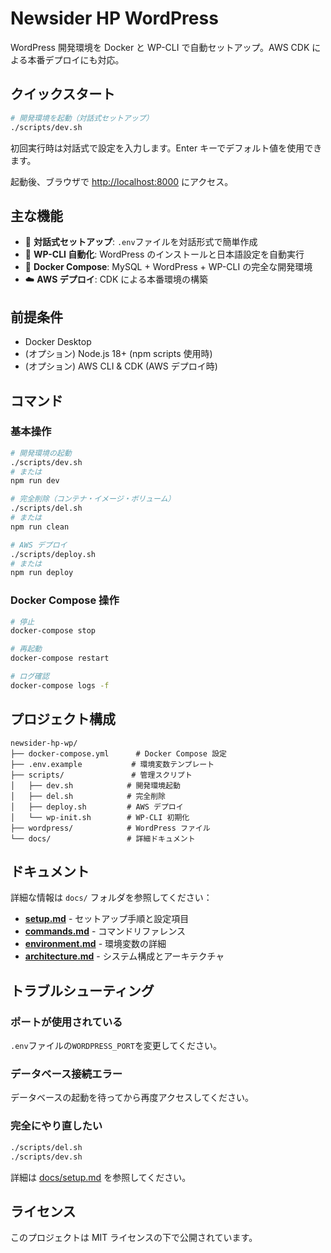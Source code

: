 # Newsider HP WordPress

WordPress 開発環境を Docker と WP-CLI で自動セットアップ。AWS CDK による本番デプロイにも対応。

## クイックスタート

```bash
# 開発環境を起動（対話式セットアップ）
./scripts/dev.sh
```

初回実行時は対話式で設定を入力します。Enter キーでデフォルト値を使用できます。

起動後、ブラウザで <http://localhost:8000> にアクセス。

## 主な機能

- 🚀 **対話式セットアップ**: `.env`ファイルを対話形式で簡単作成
- 🔧 **WP-CLI 自動化**: WordPress のインストールと日本語設定を自動実行
- 🐳 **Docker Compose**: MySQL + WordPress + WP-CLI の完全な開発環境
- ☁️ **AWS デプロイ**: CDK による本番環境の構築

## 前提条件

- Docker Desktop
- (オプション) Node.js 18+ (npm scripts 使用時)
- (オプション) AWS CLI & CDK (AWS デプロイ時)

## コマンド

### 基本操作

```bash
# 開発環境の起動
./scripts/dev.sh
# または
npm run dev

# 完全削除（コンテナ・イメージ・ボリューム）
./scripts/del.sh
# または
npm run clean

# AWS デプロイ
./scripts/deploy.sh
# または
npm run deploy
```

### Docker Compose 操作

```bash
# 停止
docker-compose stop

# 再起動
docker-compose restart

# ログ確認
docker-compose logs -f
```

## プロジェクト構成

```text
newsider-hp-wp/
├── docker-compose.yml      # Docker Compose 設定
├── .env.example           # 環境変数テンプレート
├── scripts/               # 管理スクリプト
│   ├── dev.sh            # 開発環境起動
│   ├── del.sh            # 完全削除
│   ├── deploy.sh         # AWS デプロイ
│   └── wp-init.sh        # WP-CLI 初期化
├── wordpress/            # WordPress ファイル
└── docs/                 # 詳細ドキュメント
```

## ドキュメント

詳細な情報は `docs/` フォルダを参照してください：

- **[setup.md](docs/setup.md)** - セットアップ手順と設定項目
- **[commands.md](docs/commands.md)** - コマンドリファレンス
- **[environment.md](docs/environment.md)** - 環境変数の詳細
- **[architecture.md](docs/architecture.md)** - システム構成とアーキテクチャ

## トラブルシューティング

### ポートが使用されている

`.env`ファイルの`WORDPRESS_PORT`を変更してください。

### データベース接続エラー

データベースの起動を待ってから再度アクセスしてください。

### 完全にやり直したい

```bash
./scripts/del.sh
./scripts/dev.sh
```

詳細は [docs/setup.md](docs/setup.md) を参照してください。

## ライセンス

このプロジェクトは MIT ライセンスの下で公開されています。
